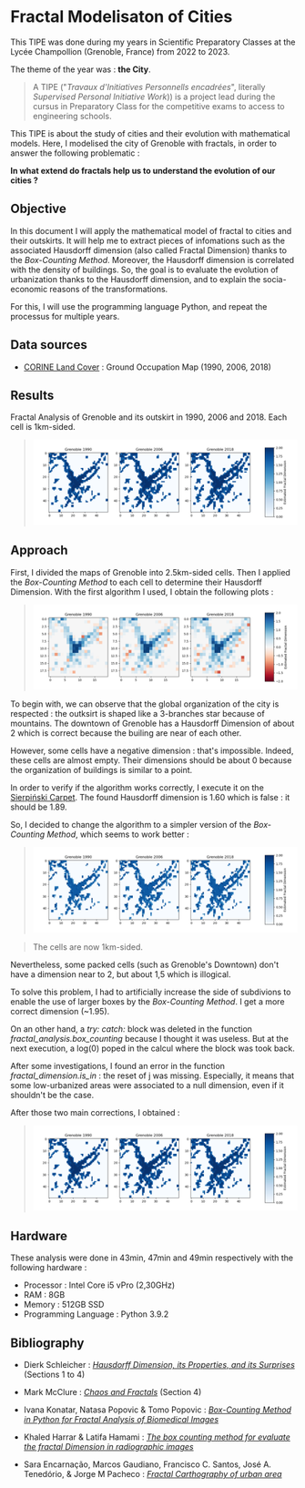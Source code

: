 # Fractal Modelisaton of Cities

This TIPE was done during my years in Scientific Preparatory Classes at the Lycée Champollion (Grenoble, France) from 2022 to 2023.

The theme of the year was : **the City**.

>A TIPE ("*Travaux d'Initiatives Personnells encadrées*", literally *Supervised Personal Initiative Work*)) is a project lead during the cursus in Preparatory Class for the competitive exams to access to engineering schools.

This TIPE is about the study of cities and their evolution with mathematical models. Here, I modelised the city of Grenoble with fractals, in order to answer the following problematic :

**In what extend do fractals help us to understand the evolution of our cities ?**

## Objective

In this document I will apply the mathematical model of fractal to cities and their outskirts. It will help me to extract pieces of infomations such as the associated Hausdorff dimension (also called Fractal Dimension) thanks to the *Box-Counting Method*. Moreover, the Hausdorff dimension is correlated with the density of buildings. So, the goal is to evaluate the evolution of urbanization thanks to the Hausdorff dimension, and to explain the socia-economic reasons of the transformations.

 For this, I will use the programming language Python, and repeat the processus for multiple years.

## Data sources

* [CORINE Land Cover](https://land.copernicus.eu/pan-european/corine-land-cover) : Ground Occupation Map (1990, 2006, 2018)

## Results

Fractal Analysis of Grenoble and its outskirt in 1990, 2006 and 2018. Each cell is 1km-sided.

>![Fractal Analysis of Grenoble (1990, 2006, 2018)](results/timelapse_v3.png)

## Approach

First, I divided the maps of Grenoble into 2.5km-sided cells. Then I applied the *Box-Counting Method* to each cell to determine their Hausdorff Dimension. With the first algorithm I used, I obtain the following plots :

>![First Fractal Analysis of Grenoble](results/timelapse_v1.png)

To begin with, we can observe that the global organization of the city is respected : the outksirt is shaped like a 3-branches star because of mountains. The downtown of Grenoble has a Hausdorff Dimension of about 2 which is correct because the builing are near of each other. 

However, some cells have a negative dimension : that's impossible. Indeed, these cells are almost empty. Their dimensions should be about 0 because the organization of buildings is similar to a point.

In order to verify if the algorithm works correctly, I execute it on the [Sierpiński Carpet](https://en.wikipedia.org/wiki/Sierpi%C5%84ski_carpet). The found Hausdorff dimension is 1.60 which is false : it should be 1.89.

So, I decided to change the algorithm to a simpler version of the *Box-Counting Method*, which seems to work better :

>![Second Fractal Analysis of Grenoble](results/timelapse_v2.png)

> The cells are now 1km-sided.

Nevertheless, some packed cells (such as Grenoble's Downtown) don't have a dimension near to 2, but about 1,5 which is illogical.

To solve this problem, I had to artificially increase the side of subdivions to enable the use of larger boxes by the *Box-Counting Method*. I get a more correct dimension (~1.95).

On an other hand, a *try: catch:* block was deleted in the function *fractal_analysis.box_counting* because I thought it was useless. But at the next execution, a log(0) poped in the calcul where the block was took back.

After some investigations, I found an error in the function *fractal_dimension.is_in* : the reset of j was missing. Especially, it means that some low-urbanized areas were associated to a null dimension, even if it shouldn't be the case.

After those two main corrections, I obtained :

>![Third Fractal Analysis of Grenoble](results/timelapse_v3.png)

## Hardware

These analysis were done in 43min, 47min and 49min respectively with the following hardware :

* Processor : Intel Core i5 vPro (2,30GHz)
* RAM : 8GB
* Memory : 512GB SSD
* Programming Language : Python 3.9.2

## Bibliography

* Dierk Schleicher : [*Hausdorff Dimension, its Properties, and its Surprises*](https://arxiv.org/abs/math/0505099) (Sections 1 to 4)

* Mark McClure : [*Chaos and Fractals*](https://www.marksmath.org/classes/Fall2021ChaosAndFractals/chaos_and_fractals_2021/contents.html) (Section 4) 

* Ivana Konatar, Natasa Popovic & Tomo Popovic : [*Box-Counting Method in Python for Fractal Analysis of Biomedical Images*](https://www.semanticscholar.org/paper/Box-Counting-Method-in-Python-for-Fractal-Analysis-Konatar-Popovic/2d7d5f1e1468a30db49e48969abd8a46da32c20c)

* Khaled Harrar & Latifa Hamami : [*The box counting method for evaluate the fractal Dimension in radiographic images*](https://www.researchgate.net/publication/254455405_The_Box_Counting_Method_for_Evaluate_the_Fractal_Dimension_in_Radiographic_Images)

* Sara Encarnação, Marcos Gaudiano, Francisco C. Santos, José A. Tenedório, & Jorge M Pacheco : [*Fractal Carthography of urban area*](https://www.nature.com/articles/srep00527)
